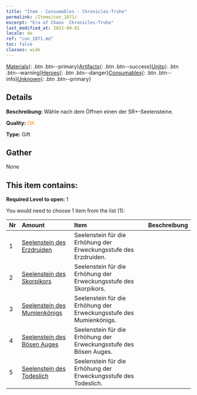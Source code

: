 ```yaml
---
title: "Item - Consumables - Chronicles-Truhe"
permalink: /Items/con_1071/
excerpt: "Era of Chaos  Chronicles-Truhe"
last_modified_at: 2021-04-01
locale: de
ref: "con_1071.md"
toc: false
classes: wide
---
```

 [Materials](/de/Items/){: .btn .btn--primary}[Artifacts](/de/Items/Artifacts/){: .btn .btn--success}[Units](/de/Items/Units/){: .btn .btn--warning}[Heroes](/de/Items/Heroes/){: .btn .btn--danger}[Consumables](/de/Items/Consumables/){: .btn .btn--info}[Unknown](/de/Items/Unknown/){: .btn .btn--primary}

## Details
 **Beschreibung:** Wähle nach dem Öffnen einen der SR+-Seelensteine.

 **Quality:** <span style="color: #FF8C00">OK</span>

 **Type:** Gift

## Gather

  None

## This item contains:

 **Required Level to open:** 1

 You would need to choose 1 item from the list (1):

  | Nr | Amount |     Item    | Beschreibung |
  |:---|:-------|:------------|:-----------:|
  | 1 | [Seelenstein des Erzdruiden](/de/Items/unt_296/) | Seelenstein für die Erhöhung der Erweckungsstufe des Erzdruiden. | 
  | 2 | [Seelenstein des Skorpikors](/de/Items/unt_333/) | Seelenstein für die Erhöhung der Erweckungsstufe des Skorpikors. | 
  | 3 | [Seelenstein des Mumienkönigs](/de/Items/unt_304/) | Seelenstein für die Erhöhung der Erweckungsstufe des Mumienkönigs. | 
  | 4 | [Seelenstein des Bösen Auges](/de/Items/unt_330/) | Seelenstein für die Erhöhung der Erweckungsstufe des Bösen Auges. | 
  | 5 | [Seelenstein des Todeslich](/de/Items/unt_301/) | Seelenstein für die Erhöhung der Erweckungsstufe des Todeslich. | 

